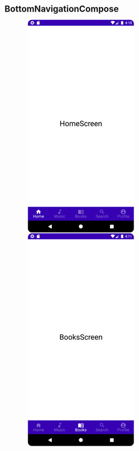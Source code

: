 # BottomNavigationCompose

<p align="center">
  <img src="https://github.com/Ahmed7Elsawy/BottomNavigationCompose/blob/master/HomeScreen.png" width="350" title="Home">
  <img src="https://github.com/Ahmed7Elsawy/BottomNavigationCompose/blob/master/BooksScreen.png" width="350" title="Detial">
</p>
